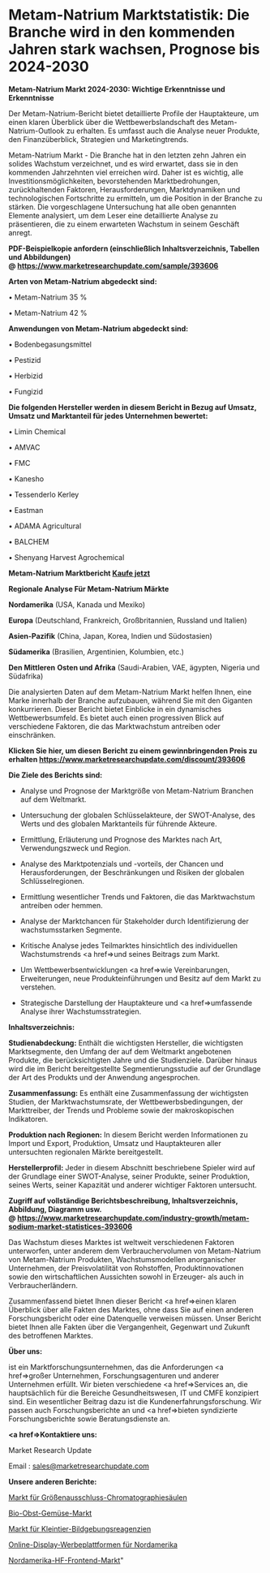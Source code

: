 # Metam-Natrium Marktstatistik: Die Branche wird in den kommenden Jahren stark wachsen, Prognose bis 2024-2030

<strong>Metam-Natrium Markt 2024-2030: Wichtige Erkenntnisse und Erkenntnisse</strong>

Der Metam-Natrium-Bericht bietet detaillierte Profile der Hauptakteure, um einen klaren Überblick über die Wettbewerbslandschaft des Metam-Natrium-Outlook zu erhalten. Es umfasst auch die Analyse neuer Produkte, den Finanzüberblick, Strategien und Marketingtrends.

Metam-Natrium Markt - Die Branche hat in den letzten zehn Jahren ein solides Wachstum verzeichnet, und es wird erwartet, dass sie in den kommenden Jahrzehnten viel erreichen wird. Daher ist es wichtig, alle Investitionsmöglichkeiten, bevorstehenden Marktbedrohungen, zurückhaltenden Faktoren, Herausforderungen, Marktdynamiken und technologischen Fortschritte zu ermitteln, um die Position in der Branche zu stärken. Die vorgeschlagene Untersuchung hat alle oben genannten Elemente analysiert, um dem Leser eine detaillierte Analyse zu präsentieren, die zu einem erwarteten Wachstum in seinem Geschäft anregt.

<strong><b>PDF-Beispielkopie anfordern (einschließlich Inhaltsverzeichnis, Tabellen und Abbildungen) @ </b></strong><strong><a href=https://www.marketresearchupdate.com/sample/393606><strong>https://www.marketresearchupdate.com/sample/393606</u></a></strong></strong>

<strong>Arten von Metam-Natrium abgedeckt sind:</strong>

• Metam-Natrium 35 %

• Metam-Natrium 42 %

<strong>Anwendungen von Metam-Natrium abgedeckt sind:</strong>

• Bodenbegasungsmittel

• Pestizid

• Herbizid

• Fungizid

<strong>Die folgenden Hersteller werden in diesem Bericht in Bezug auf Umsatz, Umsatz und Marktanteil für jedes Unternehmen bewertet:</strong>

• Limin Chemical

• AMVAC

• FMC

• Kanesho

• Tessenderlo Kerley

• Eastman

• ADAMA Agricultural

• BALCHEM

• Shenyang Harvest Agrochemical

<strong>Metam-Natrium Marktbericht <a href=https://www.marketresearchupdate.com/buynow/393606>Kaufe jetzt</a></strong>

<strong>Regionale Analyse Für Metam-Natrium Märkte</strong>

<strong>Nordamerika</strong> (USA, Kanada und Mexiko)

<strong>Europa</strong> (Deutschland, Frankreich, Großbritannien, Russland und Italien)

<strong>Asien-Pazifik</strong> (China, Japan, Korea, Indien und Südostasien)

<strong>Südamerika</strong> (Brasilien, Argentinien, Kolumbien, etc.)

<strong>Den Mittleren</strong> <strong>Osten und Afrika</strong> (Saudi-Arabien, VAE, ägypten, Nigeria und Südafrika)

Die analysierten Daten auf dem Metam-Natrium Markt helfen Ihnen, eine Marke innerhalb der Branche aufzubauen, während Sie mit den Giganten konkurrieren. Dieser Bericht bietet Einblicke in ein dynamisches Wettbewerbsumfeld. Es bietet auch einen progressiven Blick auf verschiedene Faktoren, die das Marktwachstum antreiben oder einschränken.

<strong>Klicken Sie hier, um diesen Bericht zu einem gewinnbringenden Preis zu erhalten
</strong><strong><a href=https://www.marketresearchupdate.com/discount/393606>https://www.marketresearchupdate.com/discount/393606</b></u></strong></a>

<strong>Die Ziele des Berichts sind:</strong>

- Analyse und Prognose der Marktgröße von Metam-Natrium Branchen auf dem Weltmarkt.

- Untersuchung der globalen Schlüsselakteure, der SWOT-Analyse, des Werts und des globalen Marktanteils für führende Akteure.

- Ermittlung, Erläuterung und Prognose des Marktes nach Art, Verwendungszweck und Region.

- Analyse des Marktpotenzials und -vorteils, der Chancen und Herausforderungen, der Beschränkungen und Risiken der globalen Schlüsselregionen.

- Ermittlung wesentlicher Trends und Faktoren, die das Marktwachstum antreiben oder hemmen.

- Analyse der Marktchancen für Stakeholder durch Identifizierung der wachstumsstarken Segmente.

- Kritische Analyse jedes Teilmarktes hinsichtlich des individuellen Wachstumstrends <a href=>und</a> seines Beitrags zum Markt.

- Um Wettbewerbsentwicklungen <a href=>wie</a> Vereinbarungen, Erweiterungen, neue Produkteinführungen und Besitz auf dem Markt zu verstehen.

- Strategische Darstellung der Hauptakteure und <a href=>umfas</a>sende Analyse ihrer Wachstumsstrategien.

<strong>Inhaltsverzeichnis:</strong>

<strong>Studienabdeckung:</strong> Enthält die wichtigsten Hersteller, die wichtigsten Marktsegmente, den Umfang der auf dem Weltmarkt angebotenen Produkte, die berücksichtigten Jahre und die Studienziele. Darüber hinaus wird die im Bericht bereitgestellte Segmentierungsstudie auf der Grundlage der Art des Produkts und der Anwendung angesprochen.

<strong>Zusammenfassung:</strong> Es enthält eine Zusammenfassung der wichtigsten Studien, der Marktwachstumsrate, der Wettbewerbsbedingungen, der Markttreiber, der Trends und Probleme sowie der makroskopischen Indikatoren.

<strong>Produktion nach Regionen:</strong> In diesem Bericht werden Informationen zu Import und Export, Produktion, Umsatz und Hauptakteuren aller untersuchten regionalen Märkte bereitgestellt.

<strong>Herstellerprofil:</strong> Jeder in diesem Abschnitt beschriebene Spieler wird auf der Grundlage einer SWOT-Analyse, seiner Produkte, seiner Produktion, seines Werts, seiner Kapazität und anderer wichtiger Faktoren untersucht.

<strong><b>Zugriff auf vollständige Berichtsbeschreibung, Inhaltsverzeichnis, Abbildung, Diagramm usw. @ </b></strong><strong><a href=https://www.marketresearchupdate.com/industry-growth/metam-sodium-market-statistices-393606>https://www.marketresearchupdate.com/industry-growth/metam-sodium-market-statistices-393606</a></strong>

Das Wachstum dieses Marktes ist weltweit verschiedenen Faktoren unterworfen, unter anderem dem Verbrauchervolumen von Metam-Natrium von Metam-Natrium Produkten, Wachstumsmodellen anorganischer Unternehmen, der Preisvolatilität von Rohstoffen, Produktinnovationen sowie den wirtschaftlichen Aussichten sowohl in Erzeuger- als auch in Verbraucherländern.

Zusammenfassend bietet Ihnen dieser Bericht <a href=>einen</a> klaren Überblick über alle Fakten des Marktes, ohne dass Sie auf einen anderen Forschungsbericht oder eine Datenquelle verweisen müssen. Unser Bericht bietet Ihnen alle Fakten über die Vergangenheit, Gegenwart und Zukunft des betroffenen Marktes.

<strong>Über uns:</strong>

 ist ein Marktforschungsunternehmen, das die Anforderungen <a href=>großer</a> Unternehmen, Forschungsagenturen und anderer Unternehmen erfüllt. Wir bieten verschiedene <a href=>Services</a> an, die hauptsächlich für die Bereiche Gesundheitswesen, IT und CMFE konzipiert sind. Ein wesentlicher Beitrag dazu ist die Kundenerfahrungsforschung. Wir passen auch Forschungsberichte an und <a href=>bieten</a> syndizierte Forschungsberichte sowie Beratungsdienste an.

<strong><a href=>Kontaktiere uns:</a></strong>

Market Research Update

Email : sales@marketresearchupdate.com

<strong>Unsere anderen Berichte:</strong>

<a href=https://www.linkedin.com/pulse/size-exclusion-chromatography-columns-market-1f>Markt für Größenausschluss-Chromatographiesäulen</a>

<a href=https://www.linkedin.com/pulse/organic-fruits-vegetable-market-outlooks-2023-size-shares>Bio-Obst-Gemüse-Markt</a>

<a href=https://www.linkedin.com/pulse/small-animal-imaging-reagents-market>Markt für Kleintier-Bildgebungsreagenzien</a>

<a href=https://www.linkedin.com/pulse/north-america-online-display-advertising-platforms>Online-Display-Werbeplattformen für Nordamerika</a>

<a href=https://www.linkedin.com/pulse/north-america-rf-front-end-market-2023-pointing>Nordamerika-HF-Frontend-Markt</a>"
